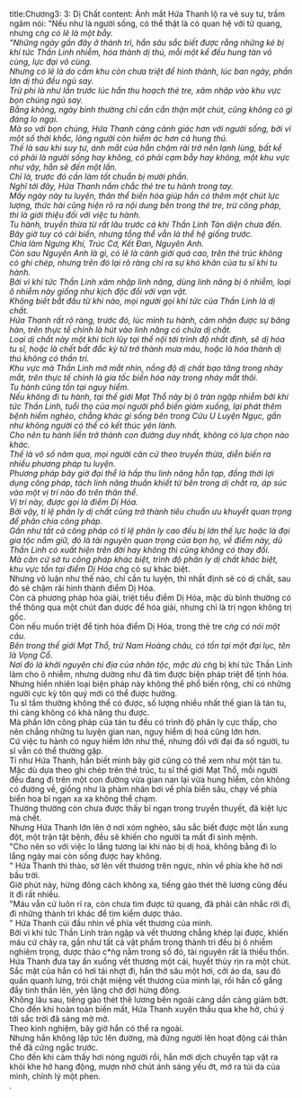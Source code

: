 title:Chương3: 3: Dị Chất
content:
Ánh mắt Hứa Thanh lộ ra vẻ suy tư, trầm ngâm nói: "Nếu như là người sống, có thể thật là có quan hệ với tử quang, nhưng c*̃ng có lẽ là một bẫy.<br>"Những ngày gần đây ở thành trì, hắn sâu sắc biết được rằng những kẻ bị khí tức Thần Linh nhiễm, hóa thành dị thú, mỗi một kể đều hung tàn vô cùng, lực đại vô cùng.<br>Nhưng có lẽ là do cấm khu còn chưa triệt để hình thành, lúc ban ngày, phần lớn dị thú đều ngủ say.<br>Trừ phi là như lần trước lúc hắn thu hoạch thẻ tre, xâm nhập vào khu vực bọn chúng ngủ say.<br>Bằng không, ngày bình thường chỉ cần cẩn thận một chút, cũng không có gì đáng lo ngại.<br>Mà so với bọn chúng, Hứa Thanh càng cảnh giác hơn với người sống, bởi vì một số thời khắc, lòng người còn hiểm ác hơn cả hung thú.<br>Thế là sau khi suy tư, ánh mắt của hắn chậm rãi trở nên lạnh lùng, bất kể có phải là người sống hay không, có phải cạm bẫy hay không, một khu vực như vậy, hắn sẽ đến một lần.<br>Chỉ là, trước đó cần làm tốt chuẩn bị mười phần.<br>Nghĩ tới đây, Hứa Thanh nắm chắc thẻ tre tu hành trong tay.<br>Mấy ngày này tu luyện, thân thể biến hóa giúp hắn có thêm một chút lực lượng, thức hải cũng hiện rõ ra nội dung bên trong thẻ tre, trừ công pháp, thì là giới thiệu đối với việc tu hành.<br>Tu hành, truyền thừa từ rất lâu trước cả khi Thần Linh Tàn diện chưa đến.<br>Bây giờ tuy có cải biến, nhưng tổng thể vẫn là thể hệ giống trước.<br>Chia làm Ngưng Khí, Trúc Cơ, Kết Đan, Nguyên Anh.<br>Còn sau Nguyên Anh là gì, có lẽ là cảnh giới quá cao, trên thẻ trúc không có ghi chép, nhưng trên đó lại rõ ràng chỉ ra sự khó khăn của tu sĩ khi tu hành.<br>Bởi vì khí tức Thần Linh xâm nhập linh năng, dùng linh năng bị ô nhiễm, loại ô nhiễm này giống như kịch độc đối với vạn vật.<br>Không biết bắt đầu từ khi nào, mọi người gọi khí tức của Thần Linh là dị chất.<br>Hứa Thanh rất rõ ràng, trước đó, lúc mình tu hành, cảm nhận được sự băng hàn, trên thực tế chính là hút vào linh năng có chứa dị chất.<br>Loại dị chất này một khi tích lũy tại thể nội tới trình độ nhất định, sẽ dị hóa tu sĩ, hoặc là chết bất đắc kỳ tử trở thành mưa máu, hoặc là hóa thành dị thú không có thần trí.<br>Khu vực mà Thần Linh mở mắt nhìn, nồng độ dị chất bạo tăng trong nháy mắt, trên thực tế chính là gia tốc biến hóa này trong nháy mắt thôi.<br>Tu hành cũng tồn tại nguy hiểm.<br>Nếu không đi tu hành, tại thế giới Mạt Thổ này bị ô tràn ngập nhiễm bởi khí tức Thần Linh, tuổi thọ của mọi người phổ biến giảm xuống, lại phát thêm bệnh hiểm nghèo, chẳng khác gì sống bên trong Cửu U Luyện Ngục, gần như không người có thể có kết thúc yên lành.<br>Cho nên tu hành liền trở thành con đường duy nhất, không có lựa chọn nào khác.<br>Thế là vô số năm qua, mọi người căn cứ theo truyền thừa, diễn biến ra nhiều phương pháp tu luyện.<br>Phương pháp bây giờ đại thể là hấp thu linh năng hỗn tạp, đồng thời lợi dụng công pháp, tách linh năng thuần khiết từ bên trong dị chất ra, áp súc vào một vị trí nào đó trên thân thể.<br>Vị trí này, được gọi là điểm Dị Hóa.<br>Bởi vậy, tỉ lệ phân ly dị chất cũng trở thành tiêu chuẩn ưu khuyết quan trọng để phân chia công pháp.<br>Gần như tất cả công pháp có tỉ lệ phân ly cao đều bị lớn thế lực hoặc là đại gia tộc nắm giữ, đó là tài nguyên quan trọng của bọn họ, về điểm này, dù Thần Linh có xuất hiện trên đời hay không thì cũng không có thay đổi.<br>Mà căn cứ sở tu công pháp khác biệt, trình độ phân ly dị chất khác biệt, khu vực tồn tại điểm Dị Hóa c*̃ng có sự khác biệt.<br>Nhưng vô luận như thế nào, chỉ cần tu luyện, thì nhất định sẽ có dị chất, sau đó sẽ chậm rãi hình thành điểm Dị Hóa.<br>Còn cả phương pháp hóa giải, triệt tiểu điểm Dị Hóa, mặc dù bình thường có thể thông qua một chút đan dược để hóa giải, nhưng chỉ là trị ngọn không trị gốc.<br>Còn nếu muốn triệt để tịnh hóa điểm Dị Hóa, trong thẻ tre c*̃ng có nói một câu.<br>Bên trong thế giới Mạt Thổ, trừ Nam Hoàng châu, có tồn tại một đại lục, tên là Vọng Cổ.<br>Nơi đó là khởi nguyên chi địa của nhân tộc, mặc dù c*̃ng bị khí tức Thần Linh làm cho ô nhiễm, nhưng dường như đã tìm được biện pháp triệt để tịnh hóa.<br>Nhưng hiển nhiên loại biện pháp này không thể phổ biến rộng, chỉ có những người cực kỳ tôn quý mới có thể được hưởng.<br>Tu sĩ tầm thường không thể có được, số lượng nhiều nhất thế gian là tán tu, thì càng không có khả năng thu được.<br>Mà phần lớn công pháp của tán tu đều có trình độ phân ly cực thấp, cho nên chẳng những tu luyện gian nan, nguy hiểm dị hoá cũng lớn hơn.<br>Cứ việc tu hành có nguy hiểm lớn như thế, nhưng đối với đại đa số người, tu sĩ vẫn có thể thường gặp.<br>Tỉ như Hứa Thanh, hắn biết mình bây giờ cũng có thể xem như một tán tu.<br>Mặc dù dựa theo ghi chép trên thẻ trúc, tu sĩ thế giới Mạt Thổ, mỗi người đều đang đi trên một con đường vừa gian nan lại vừa hung hiểm, còn không có đường về, giống như là phàm nhân bơi về phía biển sâu, chạy về phía biển hoa bỉ ngạn xa xa không thể chạm.<br>Thường thường còn chưa được thấy bỉ ngạn trong truyền thuyết, đã kiệt lực mà chết.<br>Nhưng Hứa Thanh lớn lên ở nơi xóm nghèo, sâu sắc biết được một lần xung đột, một trận tật bệnh, đều sẽ khiến cho người ta mất đi sinh mệnh.<br>"Cho nên so với việc lo lắng tương lai khi nào bị dị hoá, không bằng đi lo lắng ngày mai còn sống được hay không.<br>" Hứa Thanh thì thào, sờ lên vết thương trên ngực, nhìn về phía khe hở nơi bầu trời.<br>Giờ phút này, hừng đông cách không xa, tiếng gào thét thê lương cũng đều ít đi rất nhiều.<br>"Máu vẫn cứ luôn rỉ ra, còn chưa tìm được tử quang, đã phải cân nhắc rời đi, đi những thành trì khác để tìm kiếm dược thảo.<br>" Hứa Thanh cúi đầu nhìn về phía vết thương của mình.<br>Bởi vì khí tức Thần Linh tràn ngập và vết thương chẳng khép lại được, khiến máu cứ chảy ra, gần như tất cả vật phẩm trong thành trì đều bị ô nhiễm nghiêm trọng, dược thảo c*̃ng nằm trong số đó, tài nguyên rất là thiếu thốn.<br>Hứa Thanh đưa tay ấn xuống vết thương một cái, huyết thủy rịn ra một chút.<br>Sắc mặt của hắn có hơi tái nhợt đi, hắn thở sâu một hơi, cởi áo da, sau đó quấn quanh lưng, trói chặt miệng vết thương của mình lại, rồi hắn cố gắng đẩy tinh thần lên, yên lặng chờ đợi hừng đông.<br>Không lâu sau, tiếng gào thét thê lương bên ngoài càng dần càng giảm bớt.<br>Cho đến khi hoàn toàn biến mất, Hứa Thanh xuyên thấu qua khe hở, chú ý tới sắc trời đã sáng mờ mờ.<br>Theo kinh nghiệm, bây giờ hắn có thể ra ngoài.<br>Nhưng hắn không lập tức lên đường, mà đứng người lên hoạt động cái thân thể đã cứng ngắc trước.<br>Cho đến khi cảm thấy hơi nóng người rồi, hắn mới dịch chuyển tạp vật ra khỏi khe hở hang động, mượn nhờ chút ánh sáng yếu ớt, mở ra túi da của mình, chỉnh lý một phen.<br>.<br>